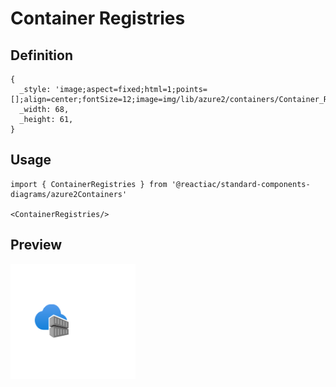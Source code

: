 # Container Registries

## Definition

```
{
  _style: 'image;aspect=fixed;html=1;points=[];align=center;fontSize=12;image=img/lib/azure2/containers/Container_Registries.svg;strokeColor=none;',
  _width: 68,
  _height: 61,
}
```

## Usage

```
import { ContainerRegistries } from '@reactiac/standard-components-diagrams/azure2Containers'

<ContainerRegistries/>
```

## Preview

<img src="./container-registries.png" width="200"/>
